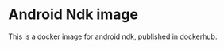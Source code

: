 # Android Ndk image

This is a docker image for android ndk, published in [dockerhub](https://hub.docker.com/r/gengjiawen/android-ndk/).
